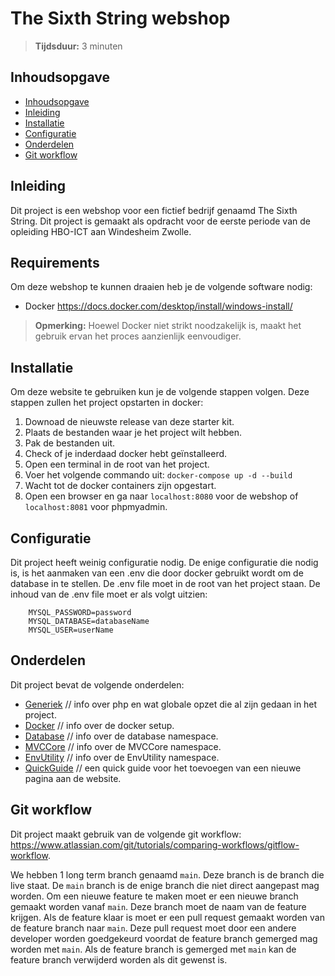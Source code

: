 # The Sixth String webshop
> **Tijdsduur:** 3 minuten

## Inhoudsopgave
  - [Inhoudsopgave](#inhoudsopgave)
  - [Inleiding](#inleiding)
  - [Installatie](#installatie)
  - [Configuratie](#configuratie)
  - [Onderdelen](#onderdelen)
  - [Git workflow](#git-workflow)

## Inleiding

Dit project is een webshop voor een fictief bedrijf genaamd The Sixth String. Dit project is gemaakt als opdracht voor de eerste periode van de opleiding HBO-ICT aan Windesheim Zwolle.

## Requirements

Om deze webshop te kunnen draaien heb je de volgende software nodig:
- Docker https://docs.docker.com/desktop/install/windows-install/

> **Opmerking:** Hoewel Docker niet strikt noodzakelijk is, maakt het gebruik ervan het proces aanzienlijk eenvoudiger.

## Installatie

Om deze website te gebruiken kun je de volgende stappen volgen. Deze stappen zullen het project opstarten in docker:

1. Downoad de nieuwste release van deze starter kit.
2. Plaats de bestanden waar je het project wilt hebben.
3. Pak de bestanden uit.
4. Check of je inderdaad docker hebt geïnstalleerd.
5. Open een terminal in de root van het project.
6. Voer het volgende commando uit: `docker-compose up -d --build`
7. Wacht tot de docker containers zijn opgestart.
8. Open een browser en ga naar `localhost:8080` voor de webshop of `localhost:8081` voor phpmyadmin.

## Configuratie

Dit project heeft weinig configuratie nodig. De enige configuratie die nodig is, is het aanmaken van een .env die door docker gebruikt wordt om de database in te stellen. De .env file moet in de root van het project staan. De inhoud van de .env file moet er als volgt uitzien:

```env
    MYSQL_PASSWORD=password
    MYSQL_DATABASE=databaseName
    MYSQL_USER=userName
```

## Onderdelen

Dit project bevat de volgende onderdelen:
- [Generiek](./Docs/Generiek.md) // info over php en wat globale opzet die al zijn gedaan in het project.
- [Docker](./Docs/Docker.md) // info over de docker setup.
- [Database](./Docs/Database/Database.md) // info over de database namespace.
- [MVCCore](./Docs/MVCCore/MVCCore.md) // info over de MVCCore namespace.
- [EnvUtility](./Docs/EnvUtility.md) // info over de EnvUtility namespace.
- [QuickGuide](./Docs/MVCCore/QuickGuide.md) // een quick guide voor het toevoegen van een nieuwe pagina aan de website.

## Git workflow

Dit project maakt gebruik van de volgende git workflow: https://www.atlassian.com/git/tutorials/comparing-workflows/gitflow-workflow.

We hebben 1 long term branch genaamd `main`. Deze branch is de branch die live staat. De `main` branch is de enige branch die niet direct aangepast mag worden. Om een nieuwe feature te maken moet er een nieuwe branch gemaakt worden vanaf `main`. Deze branch moet de naam van de feature krijgen. Als de feature klaar is moet er een pull request gemaakt worden van de feature branch naar `main`. Deze pull request moet door een andere developer worden goedgekeurd voordat de feature branch gemerged mag worden met `main`. Als de feature branch is gemerged met `main` kan de feature branch verwijderd worden als dit gewenst is.